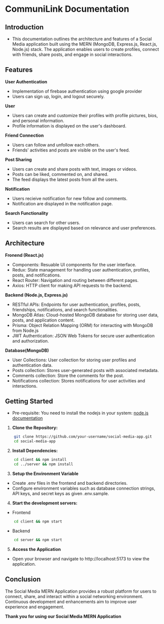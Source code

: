 # CommuniLink Documentation

## Introduction

-   This documentation outlines the architecture and features of a Social Media application built using the MERN (MongoDB, Express.js, React.js, Node.js) stack. The application enables users to create profiles, connect with friends, share posts, and engage in social interactions.

## Features

**User Authentication**

-   Implementation of firebase authentication using google provider
-   Users can sign up, login, and logout securely.

**User**

-   Users can create and customize their profiles with profile pictures, bios, and personal information.
-   Profile information is displayed on the user's dashboard.

**Friend Connection**

-   Users can follow and unfollow each others.
-   Friends' activities and posts are visible on the user's feed.

**Post Sharing**

-   Users can create and share posts with text, images or videos.
-   Posts can be liked, commented on, and shared.
-   The feed displays the latest posts from all the users.

**Notification**

-   Users recieive notification for new follow and comments.
-   Notification are displayed in the notification page.

**Search Functionality**

-   Users can search for other users.
-   Search results are displayed based on relevance and user preferences.

## Architecture

**Fronend (React.js)**

-   Components: Resuable UI components for the user interface.
-   Redux: State management for handling user authentication, profiles, posts, and notifications.
-   React Router: Navigation and routing between different pages.
-   Axios: HTTP client for making API requests to the backend.

**Backend (Node.js, Express.js)**

-   RESTful APIs: Endpoints for user authentication, profiles, posts, friendships, notifications, and search functionalities.
-   MongoDB Atlas: Cloud-hosted MongoDB database for storing user data, posts, and application content.
-   Prisma: Object Relation Mapping (ORM) for interacting with MongoDB from Node.js
-   JWT Authentication: JSON Web Tokens for secure user authentication and authorization.

**Database(MongoDB)**

-   User Collections: User collection for storing user profiles and authentication data.
-   Posts collection: Stores user-generated posts with associated metadata.
-   Comments collection: Store the comments for the post.
-   Notifications collection: Stores notifications for user activities and interactions.

## Getting Started

-   Pre-requisite: You need to install the nodejs in your system: [node.js documentation]()

1. **Clone the Repository:**

```zsh
    git clone https://github.com/your-username/social-media-app.git
    cd social-media-app
```

2. **Install Dependencies:**

```zsh
    cd client && npm install
    cd ../server && npm install
```

3. **Setup the Environment Variable**

-   Create .env files in the frontend and backend directories.
-   Configure environment variables such as database connection strings, API keys, and secret keys as given .env.sample.

4. **Start the development servers:**

-   Frontend

```zsh
    cd client && npm start
```

-   Backend

```zsh
    cd server && npm start
```

5. **Access the Application**

-   Open your browser and navigate to http://localhost:5173 to view the application.

## Conclusion

The Social Media MERN Application provides a robust platform for users to connect, share, and interact within a social networking environment. Continuous development and enhancements aim to improve user experience and engagement.

**Thank you for using our Social Media MERN Application**
